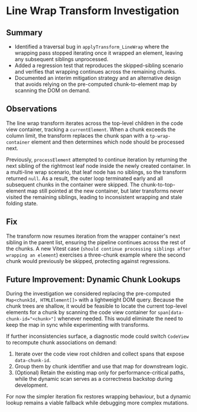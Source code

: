 # Line Wrap Transform Investigation

## Summary
- Identified a traversal bug in `applyTransform_LineWrap` where the wrapping pass stopped iterating once it wrapped an element, leaving any subsequent siblings unprocessed.
- Added a regression test that reproduces the skipped-sibling scenario and verifies that wrapping continues across the remaining chunks.
- Documented an interim mitigation strategy and an alternative design that avoids relying on the pre-computed chunk-to-element map by scanning the DOM on demand.

## Observations
The line wrap transform iterates across the top-level children in the code view container, tracking a `currentElement`. When a chunk exceeds the column limit, the transform replaces the chunk span with a `tp-wrap-container` element and then determines which node should be processed next.

Previously, `processElement` attempted to continue iteration by returning the next sibling of the rightmost leaf node inside the newly created container. In a multi-line wrap scenario, that leaf node has no siblings, so the transform returned `null`. As a result, the outer loop terminated early and all subsequent chunks in the container were skipped. The chunk-to-top-element map still pointed at the new container, but later transforms never visited the remaining siblings, leading to inconsistent wrapping and stale folding state.

## Fix
The transform now resumes iteration from the wrapper container's next sibling in the parent list, ensuring the pipeline continues across the rest of the chunks. A new Vitest case (`should continue processing siblings after wrapping an element`) exercises a three-chunk example where the second chunk would previously be skipped, protecting against regressions.

## Future Improvement: Dynamic Chunk Lookups
During the investigation we considered replacing the pre-computed `Map<chunkId, HTMLElement[]>` with a lightweight DOM query. Because the chunk trees are shallow, it would be feasible to locate the current top-level elements for a chunk by scanning the code view container for `span[data-chunk-id="<chunk>"]` whenever needed. This would eliminate the need to keep the map in sync while experimenting with transforms.

If further inconsistencies surface, a diagnostic mode could switch `CodeView` to recompute chunk associations on demand:

1. Iterate over the code view root children and collect spans that expose `data-chunk-id`.
2. Group them by chunk identifier and use that map for downstream logic.
3. (Optional) Retain the existing map only for performance-critical paths, while the dynamic scan serves as a correctness backstop during development.

For now the simpler iteration fix restores wrapping behaviour, but a dynamic lookup remains a viable fallback while debugging more complex mutations.
